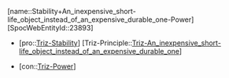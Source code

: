 ﻿---
type: TrizContradiction
aliases:
- Stability+An_inexpensive_short-life_object_instead_of_an_expensive_durable_one-Power
license: CC BY-SA 4.0
copyright: https://github.com/SpocWeb
IsDeleted: false
IsReadOnly: false
Confidential: public
tags: 
- Triz/Contradiction
---
[name::Stability+An_inexpensive_short-life_object_instead_of_an_expensive_durable_one-Power]
[SpocWebEntityId::23893]
+ [pro::[Triz-Stability](tech/Triz/Parameter/Triz-Stability.md)]
[Triz-Principle::[Triz-An_inexpensive_short-life_object_instead_of_an_expensive_durable_one](tech/Triz/Principle/Triz-An_inexpensive_short-life_object_instead_of_an_expensive_durable_one.md)]
- [con::[Triz-Power](tech/Triz/Parameter/Triz-Power.md)]

